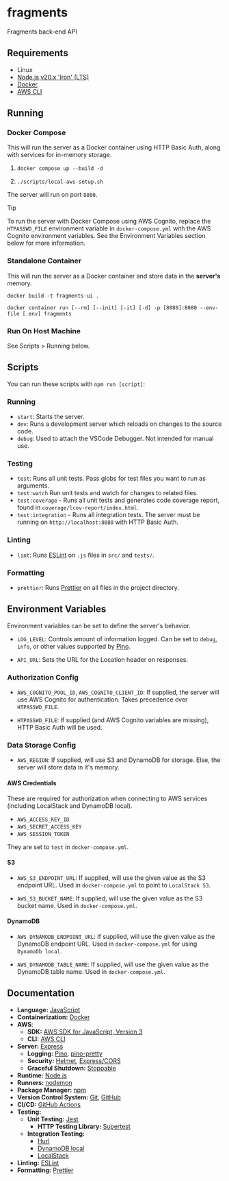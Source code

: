 # fragments

Fragments back-end API

## Requirements

- Linux
- [Node.js v20.x 'Iron' (LTS)](https://nodejs.org/en)
- [Docker](https://www.docker.com/)
- [AWS CLI](https://aws.amazon.com/cli/)

## Running

### Docker Compose

This will run the server as a Docker container using HTTP Basic Auth, along with services for in-memory storage.

1. `docker compose up --build -d`

2. `./scripts/local-aws-setup.sh`

The server will run on port `8080`.

> [!TIP]
> To run the server with Docker Compose using AWS Cognito, replace the `HTPASSWD_FILE` environment variable in `docker-compose.yml` with the AWS Cognito environment variables. See the Environment Variables section below for more information.

### Standalone Container

This will run the server as a Docker container and store data in the **server's** memory.

`docker build -t fragments-ui .`

`docker container run [--rm] [--init] [-it] [-d] -p [8080]:8080 --env-file [.env] fragments`

### Run On Host Machine

See Scripts > Running below.

## Scripts

You can run these scripts with `npm run [script]`:

### Running

- `start`: Starts the server.
- `dev`: Runs a development server which reloads on changes to the source code.
- `debug`: Used to attach the VSCode Debugger. Not intended for manual use.

### Testing

- `test`: Runs all unit tests. Pass globs for test files you want to run as arguments.
- `test:watch` Run unit tests and watch for changes to related files.
- `test:coverage` - Runs all unit tests and generates code coverage report, found in `coverage/lcov-report/index.html`.
- `test:integration` - Runs all integration tests. The server must be running on `http://localhost:8080` with HTTP Basic Auth.

### Linting

- `lint`: Runs [ESLint](https://eslint.org/) on `.js` files in `src/` and `tests/`.

### Formatting

- `prettier`: Runs [Prettier](https://prettier.io/) on all files in the project directory.

## Environment Variables

Environment variables can be set to define the server's behavior.

- `LOG_LEVEL`: Controls amount of information logged. Can be set to `debug`, `info`, or other values supported by [Pino](https://getpino.io/#/docs/api).

- `API_URL`: Sets the URL for the Location header on responses.

### Authorization Config

- `AWS_COGNITO_POOL_ID`, `AWS_COGNITO_CLIENT_ID`: If supplied, the server will use AWS Cognito for authentication. Takes precedence over `HTPASSWD_FILE`.

- `HTPASSWD_FILE`: If supplied (and AWS Cognito variables are missing), HTTP Basic Auth will be used.

### Data Storage Config

- `AWS_REGION`: If supplied, will use S3 and DynamoDB for storage. Else, the server will store data in it's memory.

#### AWS Credentials

These are required for authorization when connecting to AWS services (including LocalStack and DynamoDB local).

- `AWS_ACCESS_KEY_ID`
- `AWS_SECRET_ACCESS_KEY`
- `AWS_SESSION_TOKEN`

They are set to `test` in `docker-compose.yml`.

#### S3

- `AWS_S3_ENDPOINT_URL`: If supplied, will use the given value as the S3 endpoint URL. Used in `docker-compose.yml` to point to `LocalStack S3`.

- `AWS_S3_BUCKET_NAME`: If supplied, will use the given value as the S3 bucket name. Used in `docker-compose.yml`.

#### DynamoDB

- `AWS_DYNAMODB_ENDPOINT_URL`: If supplied, will use the given value as the DynamoDB endpoint URL. Used in `docker-compose.yml` for using `DynamoDb local`.

- `AWS_DYNAMODB_TABLE_NAME`: If supplied, will use the given value as the DynamoDB table name. Used in `docker-compose.yml`.

## Documentation

- **Language:** [JavaScript](https://developer.mozilla.org/en-US/docs/Web/JavaScript)
- **Containerization:** [Docker](https://docs.docker.com/reference/)
- **AWS**:
  - **SDK:** [AWS SDK for JavaScript, Version 3](https://docs.aws.amazon.com/sdk-for-javascript/)
  - **CLI:** [AWS CLI](https://aws.amazon.com/cli/)
- **Server:** [Express](https://expressjs.com/en/4x/api.html)
  - **Logging:** [Pino](https://getpino.io/#/docs/api), [pino-pretty](https://github.com/pinojs/pino-pretty)
  - **Security:** [Helmet](https://helmetjs.github.io/), [Express/CORS](https://github.com/expressjs/cors#readme)
  - **Graceful Shutdown:** [Stoppable](https://github.com/hunterloftis/stoppable#readme)
- **Runtime:** [Node.js](https://nodejs.org/docs/latest-v20.x/api/)
- **Runners:** [nodemon](https://github.com/remy/nodemon#readme)
- **Package Manager:** [npm](https://docs.npmjs.com/)
- **Version Control System:** [Git](https://git-scm.com/doc), [GitHub](https://docs.github.com/)
- **CI/CD:** [GitHub Actions](https://docs.github.com/en/actions)
- **Testing:**
  - **Unit Testing:** [Jest](https://jestjs.io/)
    - **HTTP Testing Library:** [Supertest](https://github.com/ladjs/supertest#readme)
  - **Integration Testing:**
    - [Hurl](https://hurl.dev/)
    - [DynamoDB local](https://docs.aws.amazon.com/amazondynamodb/latest/developerguide/DynamoDBLocal.html)
    - [LocalStack](https://www.localstack.cloud/)
- **Linting:** [ESLint](https://eslint.org/docs/v9.x/)
- **Formatting:** [Prettier](https://prettier.io/docs/en/)
